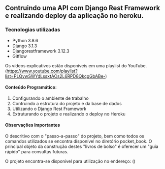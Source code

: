 ## Contruindo uma API com Django Rest Framework e realizando deploy da aplicação no heroku.

### Tecnologias utilizadas
* Python 3.8.6
* Django 3.1.3
* Djangorestframework 3.12.3
* Gitflow

Os vídeos explicativos estão disponíveis em uma playlist do YouTube. (https://www.youtube.com/playlist?list=PLQvwSWYdLssxtAOs2L6RPD8QkcgGbABe-)

#### Conteúdo Programático:
1. Configurando o ambiente de trabalho
2. Contruindo a estrutura do projeto e da base de dados
3. Utilizando o Django Rest Framework
4. Extruturando o projeto e realizando o deploy no Heroku

#### Observações Importantes
O descritivo com o "passo-a-passo" do projeto, bem como todos os comandos utilizados se encontra disponível no diretório pocket_book. O principal objeto da construção destes "livros de bolso" é oferecer um "guia rápido" para consultas futuras.

O projeto encontra-se disponível para utilização no endereço:
()